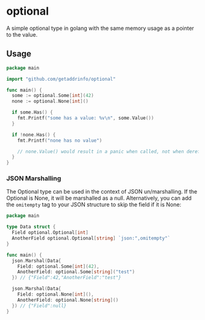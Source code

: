 # optional

A simple optional type in golang with the same memory usage as a pointer to the value.

## Usage

```go
package main

import "github.com/getaddrinfo/optional"

func main() {
  some := optional.Some[int](42)
  none := optional.None[int]()

  if some.Has() {
    fmt.Printf("some has a value: %v\n", some.Value())
  }

  if !none.Has() {
    fmt.Printf("none has no value")

    // none.Value() would result in a panic when called, not when dereferencing it
  }
}
```

### JSON Marshalling

The Optional type can be used in the context of JSON un/marshalling. If the Optional is None, it will be marshalled as a null. Alternatively, you can add the `omitempty` tag to your JSON structure
to skip the field if it is None:

```go
package main

type Data struct {
  Field optional.Optional[int]
  AnotherField optional.Optional[string] `json:",omitempty"`
}

func main() {
  json.Marshal(Data{
    Field: optional.Some[int](42),
    AnotherField: optional.Some[string]("test")
  }) // {"Field":42,"AnotherField":"test"}

  json.Marshal(Data{
    Field: optional.None[int](),
    AnotherField: optional.None[string]()
  }) // {"Field":null}
}
```

